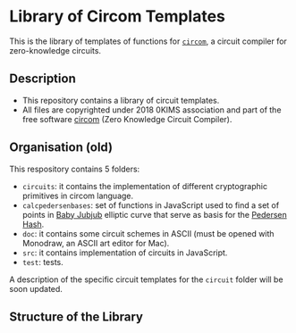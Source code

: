 # Library of Circom Templates

This is the library of templates of functions for [`circom`](https://github.com/iden3/circom), a circuit compiler for zero-knowledge circuits. 

## Description

- This repository contains a library of circuit templates. 
- All files are copyrighted under 2018 0KIMS association and part of the free software [circom](https://github.com/iden3/circom) (Zero Knowledge Circuit Compiler). 

## Organisation (old)

This respository contains 5 folders:
- `circuits`: it contains the implementation of different cryptographic primitives in circom language.
- `calcpedersenbases`: set of functions in JavaScript used to find a set of points in [Baby Jubjub](https://github.com/barryWhiteHat/baby_jubjub) elliptic curve that serve as basis for the [Pedersen Hash](https://github.com/zcash/zcash/issues/2234).
- `doc`: it contains some circuit schemes in ASCII (must be opened with Monodraw, an ASCII art editor for Mac).
- `src`: it contains implementation of circuits in JavaScript.
- `test`: tests.

A description of the specific circuit templates for the `circuit` folder will be soon updated.

## Structure of the Library
